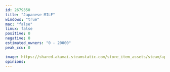 ```yaml
---
id: 2679350
title: "Japanese MILF"
windows: "true"
mac: "false"
linux: false
positive: 0
negative: 0
estimated_owners: "0 - 20000"
peak_ccu: 0

image: https://shared.akamai.steamstatic.com/store_item_assets/steam/apps/2679350/header.jpg?t=1724614649
opinions:
---
```

